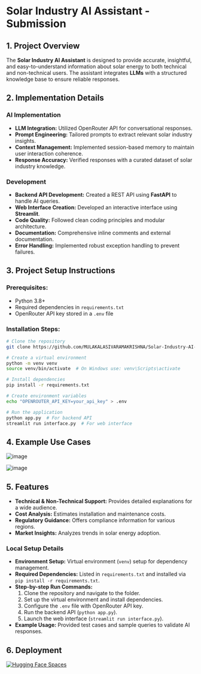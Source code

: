 # Solar Industry AI Assistant - Submission

## **1. Project Overview**
The **Solar Industry AI Assistant** is designed to provide accurate, insightful, and easy-to-understand information about solar energy to both technical and non-technical users. The assistant integrates **LLMs** with a structured knowledge base to ensure reliable responses.

## **2. Implementation Details**
### **AI Implementation**
- **LLM Integration:** Utilized OpenRouter API for conversational responses.
- **Prompt Engineering:** Tailored prompts to extract relevant solar industry insights.
- **Context Management:** Implemented session-based memory to maintain user interaction coherence.
- **Response Accuracy:** Verified responses with a curated dataset of solar industry knowledge.

### **Development**
- **Backend API Development:** Created a REST API using **FastAPI** to handle AI queries.
- **Web Interface Creation:** Developed an interactive interface using **Streamlit**.
- **Code Quality:** Followed clean coding principles and modular architecture.
- **Documentation:** Comprehensive inline comments and external documentation.
- **Error Handling:** Implemented robust exception handling to prevent failures.

## **3. Project Setup Instructions**
### **Prerequisites:**
- Python 3.8+
- Required dependencies in `requirements.txt`
- OpenRouter API key stored in a `.env` file

### **Installation Steps:**
```bash
# Clone the repository
git clone https://github.com/MULAKALASIVARAMAKRISHNA/Solar-Industry-AI-Assistant

# Create a virtual environment
python -m venv venv
source venv/bin/activate  # On Windows use: venv\Scripts\activate

# Install dependencies
pip install -r requirements.txt

# Create environment variables
echo "OPENROUTER_API_KEY=your_api_key" > .env

# Run the application
python app.py  # For backend API
streamlit run interface.py  # For web interface
```

## **4. Example Use Cases**
![image](https://github.com/user-attachments/assets/97de030a-f104-4157-b94d-f7985b37c644)


![image](https://github.com/user-attachments/assets/32afb1a9-644d-4530-9942-163fc18393c6)

## **5. Features**
- **Technical & Non-Technical Support:** Provides detailed explanations for a wide audience.
- **Cost Analysis:** Estimates installation and maintenance costs.
- **Regulatory Guidance:** Offers compliance information for various regions.
- **Market Insights:** Analyzes trends in solar energy adoption.


### **Local Setup Details**
- **Environment Setup:** Virtual environment (`venv`) setup for dependency management.
- **Required Dependencies:** Listed in `requirements.txt` and installed via `pip install -r requirements.txt`.
- **Step-by-step Run Commands:**
  1. Clone the repository and navigate to the folder.
  2. Set up the virtual environment and install dependencies.
  3. Configure the `.env` file with OpenRouter API key.
  4. Run the backend API (`python app.py`).
  5. Launch the web interface (`streamlit run interface.py`).
- **Example Usage:** Provided test cases and sample queries to validate AI responses.

## **6. Deployment**
[![Hugging Face Spaces](https://img.shields.io/badge/🤗-Hugging%20Face%20Space-blue)](https://huggingface.co/spaces)

